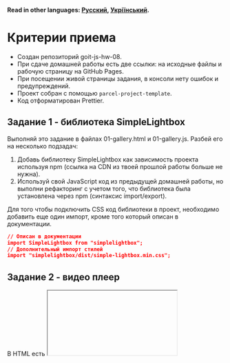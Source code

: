 **Read in other languages: [Русский](README.md), [Укріїнський](README.ua.md).**

# Критерии приема

- Создан репозиторий goit-js-hw-08.
- При сдаче домашней работы есть две ссылки: на исходные файлы и рабочую
  страницу на GitHub Pages.
- При посещении живой страницы задания, в консоли нету ошибок и предупреждений.
- Проект собран с помощью `parcel-project-template`.
- Код отформатирован Prettier.

## Задание 1 - библиотека SimpleLightbox

Выполняй это задание в файлах 01-gallery.html и 01-gallery.js. Разбей его на
несколько подзадач:

1. Добавь библиотеку SimpleLightbox как зависимость проекта используя npm
   (ссылка на CDN из твоей прошлой работы больше не нужна).
2. Используй свой JavaScript код из предыдущей домашней работы, но выполни
   рефакторинг с учетом того, что библиотека была установлена через npm
   (синтаксис import/export).

Для того чтобы подключить CSS код библиотеки в проект, необходимо добавить еще
один импорт, кроме того который описан в документации.

```json
// Описан в документации
import SimpleLightbox from "simplelightbox";
// Дополнительный импорт стилей
import "simplelightbox/dist/simple-lightbox.min.css";
```

## Задание 2 - видео плеер

В HTML есть <iframe> с видео для Vimeo плеера. Напиши скрипт который будет
сохранять текущее время воспроизведения видео в локальное хранилище и, при
перезагрузке страницы, продолжать воспроизводить видео с этого времени.

```json
<iframe
  id="vimeo-player"
  src="https://player.vimeo.com/video/236203659"
  width="640"
  height="360"
  frameborder="0"
  allowfullscreen
  allow="autoplay; encrypted-media"
></iframe>
```

Выполняй это задание в файлах 02-video.html и 02-video.js. Разбей его на
несколько подзадач:

1. Ознакомься с документацией библиотеки Vimeo плеера.
2. Добавь библиотеку как зависимость проекта через npm.
3. Инициализируй плеер в файле скрипта как это описано в секции pre-existing
   player, но учти что у тебя плеер добавлен как npm пакет, а не через CDN.
4. Разбери документацию метода on() и начни отслеживать событие timeupdate -
   обновление времени воспроизведения.
5. Сохраняй время воспроизведения в локальное хранилище. Пусть ключом для
   хранилища будет строка "videoplayer-current-time".
6. При перезагрузке страницы воспользуйся методом setCurrentTime() для того
   чтобы возобновить воспроизведение с сохраненной позиции.
7. Добавь в проект бибилотеку lodash.throttle и сделай так, чтобы время
   воспроизведения обновлялось в хранилище не чаще чем раз в секунду.

## Задание 3 - форма обратной связи

В HTML есть разметка формы. Напиши скрипт который будет сохранять значения полей
в локальное хранилище когда пользователь что-то печатает.

```json
<form class="feedback-form" autocomplete="off">
  <label>
    Email
    <input type="email" name="email" autofocus />
  </label>
  <label>
    Message
    <textarea name="message" rows="8"></textarea>
  </label>
  <button type="submit">Submit</button>
</form>
```

Выполняй это задание в файлах 03-feedback.html и 03-feedback.js. Разбей его на
несколько подзадач:

1. Отслеживай на форме событие input, и каждый раз записывай в локальное
   хранилище объект с полями email и message, в которых сохраняй текущие
   значения полей формы. Пусть ключом для хранилища будет строка
   "feedback-form-state".
2. При загрузке страницы проверяй состояние хранилища, и если там есть
   сохраненные данные, заполняй ими поля формы. В противном случае поля должны
   быть пустыми.
3. При сабмите формы очищай хранилище и поля формы, а также выводи объект с
   полями email, message и текущими их значениями в консоль.
4. Сделай так, чтобы хранилище обновлялось не чаще чем раз в 500 миллисекунд.
   Для этого добавь в проект и используй библиотеку lodash.throttle.
